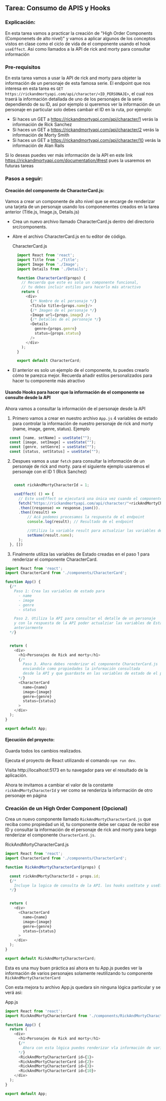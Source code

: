 ## Tarea: Consumo de APIS y Hooks

### Explicación:
En esta tarea vamos a practicar la creación de "High Order Components (Componenets de alto nivel)" y vamos a aplicar algunos de los conceptos vistos en clase como el ciclo de vida de el componente usando el hook `useEffect`. Asi como llamados a la API de rick and morty para consultar información

### Pre-requisitos

En esta tarea vamos a usar la API de rick and morty para objeter la información de un personaje de esta famosa serie. El endpoint que nos interesa en esta tarea es `GET https://rickandmortyapi.com/api/character/<ID_PERSONAJE>`, el cual nos traerá la información detallada de uno de los personajes de la serie dependiendo de su ID, asi por ejemplo si queremos ver la información de un personaje en particular solo debes cambair el ID en la ruta, por ejemplo:

  - Si haces un GET a https://rickandmortyapi.com/api/character/1 verás la información de Rick Sanchez
  - Si haces un GET a https://rickandmortyapi.com/api/character/2 verás la información de Morty Smith
  - Si haces un GET a https://rickandmortyapi.com/api/character/10 verás la información de Alan Rails

Si lo deseas puedes ver más información de la API en este link https://rickandmortyapi.com/documentation/#rest pues la usaremos en futuras tareas

### Pasos a seguir:

#### Creación del componente de CharacterCard.js: 
Vamos a crear un componente de alto nivel que se encarge de renderizar una tarjeta de un personaje usando los componenentes creados en la tarea anterior (Title.js, Image.js, Details.js)

  - Crea un nuevo archivo llamado CharacterCard.js dentro del directorio src/components.
  - Abre el archivo CharacterCard.js en tu editor de código.

    CharacterCard.js

    ```javascript
      import React from 'react';
      import Title from './Title';
      import Image from './Image';
      import Details from './Details';

      function CharacterCard(props) {
        // Recuerda que este es solo un componente funcional, 
        // tu debes incluir estilos para hacerlo más atractivo
        return (
          <div>
            {/* Nombre de el personaje */}
            <Titulo title={props.name}/>
            {/* Imagen de el personaje */}
            <Image url={props.image} />
            {/* Detalles de el personaje */}
            <Details 
              genre={props.genre} 
              status={props.status} 
            />
          </div>
        );
      }

      export default CharacterCard;
    ```
  - El anterior es solo un ejemplo de el componente, tu puedes crearlo cómo te parezca mejor. Recuerda añadir estilos personalizados para hacer tu componente más atractivo

#### Usando Hooks para hacer que la información de el componente se consulte desde la API

Ahora vamos a consultar la información de el personaje desde la API

1. Primero vamos a crear en nuestro archivo `App.js` 4 variables de estado para controlar la información de nuestro personaje de rick and morty (name, image, genre, status). Ejemplo

  ```javascript
    const [name, setName] = useState("");
    const [image, setImage] = useState("");
    const [genre, setGenre] = useState("");
    const [status, setStatus] = useState("");
  ```

2. Despues vamos a usar `fetch` para consultar la información de un personaje de rick and morty. para el siguiente ejemplo usaremos el personaje con el ID 1 (Rick Sanchez)

  ```javascript

      const rickAndMortyCharacterId = 1;

      useEffect( () => {
        // Este useEffect se ejecutará una única vez cuando el componente se monte
        fetch("https://rickandmortyapi.com/api/character/"+rickAndMortyCharacterId)
        .then((response) => response.json()).
        .then((result) => 
            // Acá podemos procesamos la respuesta de el endpoint
            console.log(result); // Resultado de el endpoint

            //Utiliza la variable result para actualziar las variables de estado de el paso 1
            setName(result.name);
        );
    }, [])  
  ```
3. Finalmente utiliza las variables de Estado creadas en el paso 1 para renderizar el componente CharacterCard.

```javascript
import React from 'react';
import CharacterCard from './components/CharacterCard';

function App() {
  {/* 
    Paso 1: Crea las variables de estado para
      - name
      - image
      - genre
      - status

    Paso 2. Utiliza la API para consultar el detalle de un personaje
    y con la respuesta de la API poder actualziar las variables de Estado creadas 
    anteriormente
  */}


  return (
    <div>
      <h1>Personajes de Rick and morty</h1>
      {/* 
        Paso 3. Ahora debes renderizar el componente CharacterCard.js 
        enviandole como propiedades la información consultada 
        desde la API y que guardaste en las variables de estado de el paso 1 
      */}
      <CharacterCard 
        name={name}
        image={image}
        genre={genre}
        status={status}
      >
    </div>
  );
}

export default App;
```

#### Ejecución del proyecto:

Guarda todos los cambios realizados.

Ejecuta el proyecto de React utilizando el comando `npm run dev`.

Visita  http://localhost:5173 en tu navegador para ver el resultado de la aplicación.

Ahora te invitamos a cambiar el valor de la constante `rickAndMortyCharacterId` y ver como se renderiza la información de otro personaje en página 

### Creación de un High Order Component (Opcional)
Crea un nuevo componente llamado `RickAndMortyCharacterCard.js` que reciba como propiedad un id, tu componente debe ser capaz de recibir ese ID y consultar la información de el personaje de rick and morty para luego renderizar el componente `CharacterCard.js`. 

RickAndMortyCharacterCard.js
```javascript
import React from 'react';
import CharacterCard from './components/CharacterCard';

function RickAndMortyCharacterCard(props) {

  const rickAndMortyCharacterId = props.id;
  {/* 
    Incluye la logica de consulta de la API. los hooks useState y useEffect
  */}


  return (
    <div>
      <CharacterCard 
        name={name}
        image={image}
        genre={genre}
        status={status}
      >
    </div>
  );
}

export default RickAndMortyCharacterCard;
```

Esta es una muy buen práctica asi ahora en tu App.js puedes ver la información de varios personajes solamente reutilizando tu componente `RickAndMortyCharacterCard`

Con esta mejora tu archivo App.js quedara sin ninguna lógica particular y se verá asi:

App.js
```javascript
import React from 'react';
import RickAndMortyCharacterCard from './components/RickAndMortyCharacterCard';

function App() {
  return (
    <div>
      <h1>Personajes de Rick and morty</h1>
      {/* 
        Ahora con esta lógica puedes renderizar vla información de varios personajes
      */}
      <RickAndMortyCharacterCard id={1}>
      <RickAndMortyCharacterCard id={2}>
      <RickAndMortyCharacterCard id={3}>
      <RickAndMortyCharacterCard id={10}>
    </div>
  );
}

export default App;
```